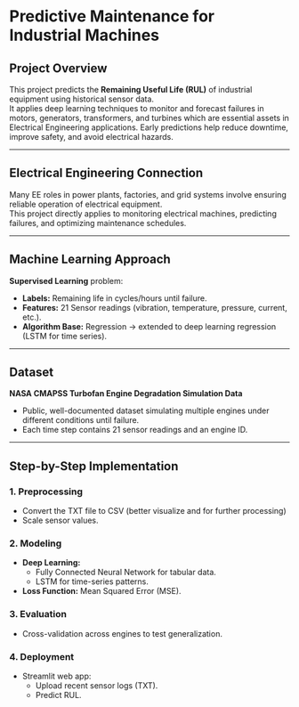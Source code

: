 # Predictive Maintenance for Industrial Machines

## Project Overview
This project predicts the **Remaining Useful Life (RUL)** of industrial equipment using historical sensor data.  
It applies deep learning techniques to monitor and forecast failures in motors, generators, transformers, and turbines which are essential assets in Electrical Engineering applications. Early predictions help reduce downtime, improve safety, and avoid electrical hazards.

---

## Electrical Engineering Connection
Many EE roles in power plants, factories, and grid systems involve ensuring reliable operation of electrical equipment.  
This project directly applies to monitoring electrical machines, predicting failures, and optimizing maintenance schedules.

---

## Machine Learning Approach
**Supervised Learning** problem:
- **Labels:** Remaining life in cycles/hours until failure.  
- **Features:** 21 Sensor readings (vibration, temperature, pressure, current, etc.).  
- **Algorithm Base:** Regression → extended to deep learning regression (LSTM for time series).

---

## Dataset
**NASA CMAPSS Turbofan Engine Degradation Simulation Data**  

- Public, well-documented dataset simulating multiple engines under different conditions until failure.  
- Each time step contains 21 sensor readings and an engine ID.  
---

## Step-by-Step Implementation

### 1. Preprocessing
- Convert the TXT file to CSV (better visualize and for further processing)
- Scale sensor values.

### 2. Modeling
- **Deep Learning:**  
  - Fully Connected Neural Network for tabular data.  
  - LSTM for time-series patterns.  
- **Loss Function:** Mean Squared Error (MSE).

### 3. Evaluation 
- Cross-validation across engines to test generalization.

### 4. Deployment
- Streamlit web app:  
  - Upload recent sensor logs (TXT).  
  - Predict RUL. 
